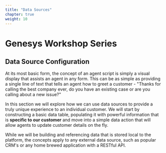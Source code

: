 ```yaml
---
title: "Data Sources"
chapter: true
weight: 10
---
```


# Genesys Workshop Series

## Data Source Configuration

At its most basic form, the concept of an agent script is simply a visual display that assists an agent in any form. This can be as simple as providing a single line of text that tells an agent how to greet a customer - "Thanks for calling the best company ever, do you have an existing case or are you calling about a new issue?"

In this section we will explore how we can use data sources to provide a truly unique experience to an individual customer. We will start by constructing a basic data table, populating it with powerful information that is **specific to our customer** and move into a simple data action that will allow agents to update customer details on the fly.

While we will be building and referencing data that is stored local to the platform, the concepts apply to any external data source, such as popular CRM's or any home brewed application with a RESTful API.



